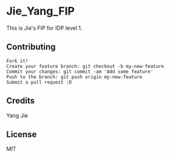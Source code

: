 
# Jie_Yang_FIP

This is Jie's FIP for IDP level 1.

## Contributing

    Fork it!
    Create your feature branch: git checkout -b my-new-feature
    Commit your changes: git commit -am 'Add some feature'
    Push to the branch: git push origin my-new-feature
    Submit a pull request :D

## Credits

Yang Jie

## License

MIT


